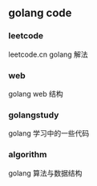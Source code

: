 ## golang code

### leetcode
leetcode.cn golang 解法

### web
 golang web 结构

 ### golangstudy
 golang 学习中的一些代码

 ### algorithm
 golang 算法与数据结构